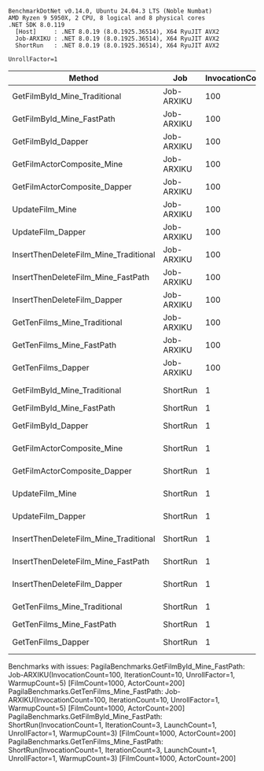```

BenchmarkDotNet v0.14.0, Ubuntu 24.04.3 LTS (Noble Numbat)
AMD Ryzen 9 5950X, 2 CPU, 8 logical and 8 physical cores
.NET SDK 8.0.119
  [Host]     : .NET 8.0.19 (8.0.1925.36514), X64 RyuJIT AVX2
  Job-ARXIKU : .NET 8.0.19 (8.0.1925.36514), X64 RyuJIT AVX2
  ShortRun   : .NET 8.0.19 (8.0.1925.36514), X64 RyuJIT AVX2

UnrollFactor=1  

```
| Method                                | Job        | InvocationCount | IterationCount | LaunchCount | WarmupCount | FilmCount | ActorCount | Mean       | Error       | StdDev    | Median     | Allocated |
|-------------------------------------- |----------- |---------------- |--------------- |------------ |------------ |---------- |----------- |-----------:|------------:|----------:|-----------:|----------:|
| GetFilmById_Mine_Traditional          | Job-ARXIKU | 100             | 10             | Default     | 5           | 1000      | 200        |   504.5 μs |    38.84 μs |  25.69 μs |   501.3 μs |  15.35 KB |
| GetFilmById_Mine_FastPath             | Job-ARXIKU | 100             | 10             | Default     | 5           | 1000      | 200        |         NA |          NA |        NA |         NA |        NA |
| GetFilmById_Dapper                    | Job-ARXIKU | 100             | 10             | Default     | 5           | 1000      | 200        |   301.1 μs |    16.45 μs |  10.88 μs |   300.8 μs |   3.47 KB |
| GetFilmActorComposite_Mine            | Job-ARXIKU | 100             | 10             | Default     | 5           | 1000      | 200        |   462.8 μs |    24.44 μs |  16.17 μs |   469.5 μs |  16.31 KB |
| GetFilmActorComposite_Dapper          | Job-ARXIKU | 100             | 10             | Default     | 5           | 1000      | 200        |   296.5 μs |    10.91 μs |   6.49 μs |   294.9 μs |   3.66 KB |
| UpdateFilm_Mine                       | Job-ARXIKU | 100             | 10             | Default     | 5           | 1000      | 200        | 1,018.3 μs |   113.10 μs |  74.81 μs | 1,024.8 μs |  29.44 KB |
| UpdateFilm_Dapper                     | Job-ARXIKU | 100             | 10             | Default     | 5           | 1000      | 200        |   643.5 μs |    29.50 μs |  19.51 μs |   637.2 μs |   4.34 KB |
| InsertThenDeleteFilm_Mine_Traditional | Job-ARXIKU | 100             | 10             | Default     | 5           | 1000      | 200        | 1,399.7 μs |    43.74 μs |  26.03 μs | 1,395.4 μs |  27.26 KB |
| InsertThenDeleteFilm_Mine_FastPath    | Job-ARXIKU | 100             | 10             | Default     | 5           | 1000      | 200        | 1,488.8 μs |   126.01 μs |  83.35 μs | 1,508.6 μs |  28.45 KB |
| InsertThenDeleteFilm_Dapper           | Job-ARXIKU | 100             | 10             | Default     | 5           | 1000      | 200        | 1,151.5 μs |    21.13 μs |  13.98 μs | 1,147.8 μs |   4.39 KB |
| GetTenFilms_Mine_Traditional          | Job-ARXIKU | 100             | 10             | Default     | 5           | 1000      | 200        |   568.6 μs |    54.21 μs |  35.85 μs |   561.8 μs |  17.09 KB |
| GetTenFilms_Mine_FastPath             | Job-ARXIKU | 100             | 10             | Default     | 5           | 1000      | 200        |         NA |          NA |        NA |         NA |        NA |
| GetTenFilms_Dapper                    | Job-ARXIKU | 100             | 10             | Default     | 5           | 1000      | 200        |   331.6 μs |    15.63 μs |  10.34 μs |   330.0 μs |   5.55 KB |
| GetFilmById_Mine_Traditional          | ShortRun   | 1               | 3              | 1           | 3           | 1000      | 200        |   801.6 μs | 4,767.31 μs | 261.31 μs |   677.6 μs |   16.9 KB |
| GetFilmById_Mine_FastPath             | ShortRun   | 1               | 3              | 1           | 3           | 1000      | 200        |         NA |          NA |        NA |         NA |        NA |
| GetFilmById_Dapper                    | ShortRun   | 1               | 3              | 1           | 3           | 1000      | 200        |   364.0 μs |   277.96 μs |  15.24 μs |   363.9 μs |   4.81 KB |
| GetFilmActorComposite_Mine            | ShortRun   | 1               | 3              | 1           | 3           | 1000      | 200        |   820.4 μs | 5,404.78 μs | 296.25 μs |   653.9 μs |   17.9 KB |
| GetFilmActorComposite_Dapper          | ShortRun   | 1               | 3              | 1           | 3           | 1000      | 200        |   416.8 μs |   605.38 μs |  33.18 μs |   402.9 μs |   4.98 KB |
| UpdateFilm_Mine                       | ShortRun   | 1               | 3              | 1           | 3           | 1000      | 200        | 1,270.2 μs | 1,225.29 μs |  67.16 μs | 1,266.5 μs |  32.63 KB |
| UpdateFilm_Dapper                     | ShortRun   | 1               | 3              | 1           | 3           | 1000      | 200        |   820.8 μs |   936.87 μs |  51.35 μs |   813.5 μs |   6.37 KB |
| InsertThenDeleteFilm_Mine_Traditional | ShortRun   | 1               | 3              | 1           | 3           | 1000      | 200        | 1,731.7 μs |   647.65 μs |  35.50 μs | 1,730.8 μs |  29.64 KB |
| InsertThenDeleteFilm_Mine_FastPath    | ShortRun   | 1               | 3              | 1           | 3           | 1000      | 200        | 1,784.5 μs | 1,486.35 μs |  81.47 μs | 1,756.8 μs |  31.58 KB |
| InsertThenDeleteFilm_Dapper           | ShortRun   | 1               | 3              | 1           | 3           | 1000      | 200        | 1,322.3 μs |   760.51 μs |  41.69 μs | 1,331.2 μs |   6.46 KB |
| GetTenFilms_Mine_Traditional          | ShortRun   | 1               | 3              | 1           | 3           | 1000      | 200        |   824.5 μs | 5,459.33 μs | 299.24 μs |   667.9 μs |  18.63 KB |
| GetTenFilms_Mine_FastPath             | ShortRun   | 1               | 3              | 1           | 3           | 1000      | 200        |         NA |          NA |        NA |         NA |        NA |
| GetTenFilms_Dapper                    | ShortRun   | 1               | 3              | 1           | 3           | 1000      | 200        |   451.0 μs |   276.60 μs |  15.16 μs |   449.2 μs |   7.12 KB |

Benchmarks with issues:
  PagilaBenchmarks.GetFilmById_Mine_FastPath: Job-ARXIKU(InvocationCount=100, IterationCount=10, UnrollFactor=1, WarmupCount=5) [FilmCount=1000, ActorCount=200]
  PagilaBenchmarks.GetTenFilms_Mine_FastPath: Job-ARXIKU(InvocationCount=100, IterationCount=10, UnrollFactor=1, WarmupCount=5) [FilmCount=1000, ActorCount=200]
  PagilaBenchmarks.GetFilmById_Mine_FastPath: ShortRun(InvocationCount=1, IterationCount=3, LaunchCount=1, UnrollFactor=1, WarmupCount=3) [FilmCount=1000, ActorCount=200]
  PagilaBenchmarks.GetTenFilms_Mine_FastPath: ShortRun(InvocationCount=1, IterationCount=3, LaunchCount=1, UnrollFactor=1, WarmupCount=3) [FilmCount=1000, ActorCount=200]

